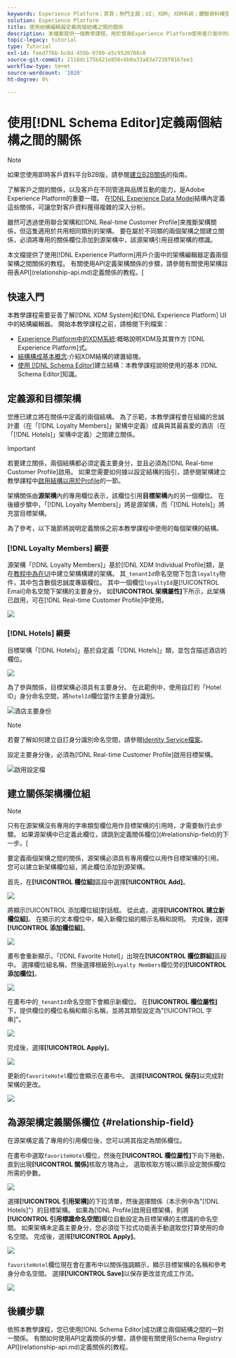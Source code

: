 ```yaml
---
keywords: Experience Platform；首頁；熱門主題；UI; XDM; XDM系統；體驗資料模型；體驗資料模型；體驗資料模型；資料模型；結構編輯器；結構編輯器；結構；結構；結構；建立；關係；關係；參考；參考；
solution: Experience Platform
title: 使用結構編輯器定義兩個結構之間的關係
description: 本檔案提供一個教學課程，用於使用Experience Platform使用者介面中的結構編輯器定義兩個結構之間的關係。
topic-legacy: tutorial
type: Tutorial
exl-id: feed776b-bc8d-459b-9700-e5c9520788c0
source-git-commit: 2118dc175b421e856c6b0a33a83a7238f01b7ee3
workflow-type: tm+mt
source-wordcount: '1020'
ht-degree: 0%

---
```


# 使用[!DNL Schema Editor]定義兩個結構之間的關係

>[!NOTE]
>
>如果您使用即時客戶資料平台B2B版，請參閱[建立B2B關係](./relationship-b2b.md)的指南。

了解客戶之間的關係，以及客戶在不同管道與品牌互動的能力，是Adobe Experience Platform的重要一環。 在[!DNL Experience Data Model](XDM)結構內定義這些關係，可讓您對客戶資料獲得複雜的深入分析。

雖然可透過使用聯合架構和[!DNL Real-time Customer Profile]來推斷架構關係，但這隻適用於共用相同類別的架構。 要在屬於不同類的兩個架構之間建立關係，必須將專用的關係欄位添加到源架構中，該源架構引用目標架構的標識。

本文檔提供了使用[!DNL Experience Platform]用戶介面中的架構編輯器定義兩個架構之間關係的教程。 有關使用API定義架構關係的步驟，請參閱有關使用架構註冊表API](relationship-api.md)定義關係的教程。[

## 快速入門

本教學課程需要妥善了解[!DNL XDM System]和[!DNL Experience Platform] UI中的結構編輯器。 開始本教學課程之前，請檢閱下列檔案：

* [Experience Platform中的XDM系統](../home.md):概略說明XDM及其實作方 [!DNL Experience Platform]式。
* [結構構成基本概念](../schema/composition.md):介紹XDM結構的建置組塊。
* [使用 [!DNL Schema Editor]](create-schema-ui.md)建立結構：本教學課程說明使用的基本 [!DNL Schema Editor]知識。

## 定義源和目標架構

您應已建立將在關係中定義的兩個結構。 為了示範，本教學課程會在組織的忠誠計畫（在「[!DNL Loyalty Members]」架構中定義）成員與其最喜愛的酒店（在「[!DNL Hotels]」架構中定義）之間建立關係。

>[!IMPORTANT]
>
>若要建立關係，兩個結構都必須定義主要身分，並且必須為[!DNL Real-time Customer Profile]啟用。 如果您需要如何據以設定結構的指引，請參閱架構建立教學課程中[啟用結構以用於Profile](./create-schema-ui.md#profile)的一節。

架構關係由&#x200B;**源架構**&#x200B;內的專用欄位表示，該欄位引用&#x200B;**目標架構**&#x200B;內的另一個欄位。 在後續步驟中，「[!DNL Loyalty Members]」將是源架構，而「[!DNL Hotels]」將充當目標架構。

為了參考，以下幾節將說明定義關係之前本教學課程中使用的每個架構的結構。

### [!DNL Loyalty Members] 綱要

源架構「[!DNL Loyalty Members]」基於[!DNL XDM Individual Profile]類，是在[教程中為在UI](create-schema-ui.md)中建立架構構建的架構。 其`_tenantId`命名空間下包含`loyalty`物件，其中包含數個忠誠度專屬欄位。 其中一個欄位`loyaltyId`是[!UICONTROL Email]命名空間下架構的主要身分。 如&#x200B;**[!UICONTROL 架構屬性]**&#x200B;下所示，此架構已啟用，可在[!DNL Real-time Customer Profile]中使用。

![](../images/tutorials/relationship/loyalty-members.png)

### [!DNL Hotels] 綱要

目標架構「[!DNL Hotels]」基於自定義「[!DNL Hotels]」類，並包含描述酒店的欄位。

![](../images/tutorials/relationship/hotels.png)

為了參與關係，目標架構必須具有主要身分。 在此範例中，使用自訂的「Hotel ID」身分命名空間，將`hotelId`欄位當作主要身分識別。

![酒店主要身份](../images/tutorials/relationship/hotel-identity.png)

>[!NOTE]
>
>若要了解如何建立自訂身分識別命名空間，請參閱[Identity Service檔案](../../identity-service/namespaces.md#manage-namespaces)。

設定主要身分後，必須為[!DNL Real-time Customer Profile]啟用目標架構。

![啟用設定檔](../images/tutorials/relationship/hotel-profile.png)

## 建立關係架構欄位組

>[!NOTE]
>
>只有在源架構沒有專用的字串類型欄位用作目標架構的引用時，才需要執行此步驟。 如果源架構中已定義此欄位，請跳到定義關係欄位](#relationship-field)的下一步。[

要定義兩個架構之間的關係，源架構必須具有專用欄位以用作目標架構的引用。 您可以建立新架構欄位組，將此欄位添加到源架構。

首先，在&#x200B;**[!UICONTROL 欄位組]**&#x200B;區段中選擇&#x200B;**[!UICONTROL Add]**。

![](../images/tutorials/relationship/loyalty-add-field-group.png)

將顯示[!UICONTROL 添加欄位組]對話框。 從此處，選擇&#x200B;**[!UICONTROL 建立新欄位組]**。 在顯示的文本欄位中，輸入新欄位組的顯示名稱和說明。 完成後，選擇&#x200B;**[!UICONTROL 添加欄位組]**。

![](../images/tutorials/relationship/create-field-group.png)

畫布會重新顯示，「[!DNL Favorite Hotel]」出現在&#x200B;**[!UICONTROL 欄位群組]**&#x200B;區段中。 選擇欄位組名稱，然後選擇根級別`Loyalty Members`欄位旁的&#x200B;**[!UICONTROL 添加欄位]**。

![](../images/tutorials/relationship/loyalty-add-field.png)

在畫布中的`_tenantId`命名空間下會顯示新欄位。 在&#x200B;**[!UICONTROL 欄位屬性]**&#x200B;下，提供欄位的欄位名稱和顯示名稱，並將其類型設定為&quot;[!UICONTROL 字串]&quot;。

![](../images/tutorials/relationship/relationship-field-details.png)

完成後，選擇&#x200B;**[!UICONTROL Apply]**。

![](../images/tutorials/relationship/relationship-field-apply.png)

更新的`favoriteHotel`欄位會顯示在畫布中。 選擇&#x200B;**[!UICONTROL 保存]**&#x200B;以完成對架構的更改。

![](../images/tutorials/relationship/relationship-field-save.png)

## 為源架構定義關係欄位 {#relationship-field}

在源架構定義了專用的引用欄位後，您可以將其指定為關係欄位。

在畫布中選取`favoriteHotel`欄位，然後在&#x200B;**[!UICONTROL 欄位屬性]**&#x200B;下向下捲動，直到出現&#x200B;**[!UICONTROL 關係]**&#x200B;核取方塊為止。 選取核取方塊以顯示設定關係欄位所需的參數。

![](../images/tutorials/relationship/relationship-checkbox.png)

選擇&#x200B;**[!UICONTROL 引用架構]**&#x200B;的下拉清單，然後選擇關係（本示例中為&quot;[!DNL Hotels]&quot;）的目標架構。 如果為[!DNL Profile]啟用目標架構，則將&#x200B;**[!UICONTROL 引用標識命名空間]**&#x200B;欄位自動設定為目標架構的主標識的命名空間。 如果架構未定義主要身分，您必須從下拉式功能表手動選取您打算使用的命名空間。 完成後，選擇&#x200B;**[!UICONTROL Apply]**。

![](../images/tutorials/relationship/reference-schema-id-namespace.png)

`favoriteHotel`欄位現在會在畫布中以關係強調顯示，顯示目標架構的名稱和參考身分命名空間。 選擇&#x200B;**[!UICONTROL Save]**&#x200B;以保存更改並完成工作流。

![](../images/tutorials/relationship/relationship-save.png)

## 後續步驟

依照本教學課程，您已使用[!DNL Schema Editor]成功建立兩個結構之間的一對一關係。 有關如何使用API定義關係的步驟，請參閱有關使用Schema Registry API](relationship-api.md)定義關係的[教程。

